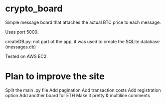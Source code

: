 # crypto_board
Simple message board that attaches the actual BTC price to each message.

Uses port 5000.

createDB.py: not part of the app, it was used to create the SQLite database (messages.db)

Tested on AWS EC2.

# Plan to improve the site

Split the main .py file
Add pagination
Add transaction costs
Add registration option
Add another board for ETH
Make it pretty & multiline comments
